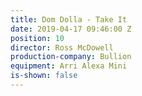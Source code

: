 ```yaml
---
title: Dom Dolla - Take It
date: 2019-04-17 09:46:00 Z
position: 10
director: Ross McDowell
production-company: Bullion
equipment: Arri Alexa Mini
is-shown: false
---
```


